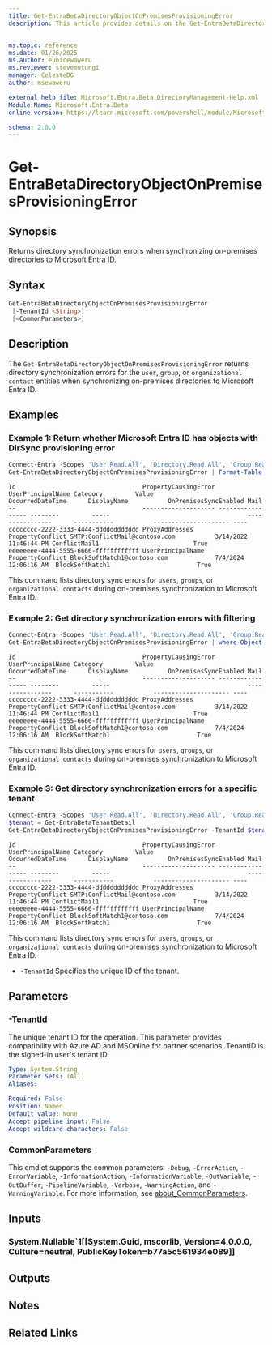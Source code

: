 ```yaml
---
title: Get-EntraBetaDirectoryObjectOnPremisesProvisioningError
description: This article provides details on the Get-EntraBetaDirectoryObjectOnPremisesProvisioningError command.


ms.topic: reference
ms.date: 01/26/2025
ms.author: eunicewaweru
ms.reviewer: stevemutungi
manager: CelesteDG
author: msewaweru

external help file: Microsoft.Entra.Beta.DirectoryManagement-Help.xml
Module Name: Microsoft.Entra.Beta
online version: https://learn.microsoft.com/powershell/module/Microsoft.Entra.Beta/Get-EntraBetaDirectoryObjectOnPremisesProvisioningError

schema: 2.0.0
---
```


# Get-EntraBetaDirectoryObjectOnPremisesProvisioningError

## Synopsis

Returns directory synchronization errors when synchronizing on-premises directories to Microsoft Entra ID.

## Syntax

```powershell
Get-EntraBetaDirectoryObjectOnPremisesProvisioningError
 [-TenantId <String>]
 [<CommonParameters>]
```

## Description

The `Get-EntraBetaDirectoryObjectOnPremisesProvisioningError` returns directory synchronization errors for the `user`, `group`, or `organizational contact` entities when synchronizing on-premises directories to Microsoft Entra ID.

## Examples

### Example 1: Return whether Microsoft Entra ID has objects with DirSync provisioning error

```powershell
Connect-Entra -Scopes 'User.Read.All', 'Directory.Read.All', 'Group.Read.All', 'Contacts.Read'
Get-EntraBetaDirectoryObjectOnPremisesProvisioningError | Format-Table -AutoSize
```

```Output
Id                                   PropertyCausingError UserPrincipalName Category         Value                                      OccurredDateTime      DisplayName           OnPremisesSyncEnabled Mail                
--                                   -------------------- ----------------- --------         -----                                      ----------------      -----------           --------------------- ----                
cccccccc-2222-3333-4444-dddddddddddd ProxyAddresses                         PropertyConflict SMTP:ConflictMail@contoso.com           3/14/2022 11:46:44 PM ConflictMail1                          True                
eeeeeeee-4444-5555-6666-ffffffffffff UserPrincipalName                      PropertyConflict BlockSoftMatch1@contoso.com             7/4/2024 12:06:16 AM  BlockSoftMatch1                        True                
```

This command lists directory sync errors for `users`, `groups`, or `organizational contacts` during on-premises synchronization to Microsoft Entra ID.

### Example 2: Get directory synchronization errors with filtering

```powershell
Connect-Entra -Scopes 'User.Read.All', 'Directory.Read.All', 'Group.Read.All', 'Contacts.Read'
Get-EntraBetaDirectoryObjectOnPremisesProvisioningError | where-Object propertyCausingError -eq 'UserPrincipalName' | Format-Table -AutoSize
```

```Output
Id                                   PropertyCausingError UserPrincipalName Category         Value                                      OccurredDateTime      DisplayName           OnPremisesSyncEnabled Mail                
--                                   -------------------- ----------------- --------         -----                                      ----------------      -----------           --------------------- ----                
cccccccc-2222-3333-4444-dddddddddddd ProxyAddresses                         PropertyConflict SMTP:ConflictMail@contoso.com           3/14/2022 11:46:44 PM ConflictMail1                          True                
eeeeeeee-4444-5555-6666-ffffffffffff UserPrincipalName                      PropertyConflict BlockSoftMatch1@contoso.com             7/4/2024 12:06:16 AM  BlockSoftMatch1                        True                
```

This command lists directory sync errors for `users`, `groups`, or `organizational contacts` during on-premises synchronization to Microsoft Entra ID.

### Example 3: Get directory synchronization errors for a specific tenant

```powershell
Connect-Entra -Scopes 'User.Read.All', 'Directory.Read.All', 'Group.Read.All', 'Contacts.Read'
$tenant = Get-EntraBetaTenantDetail
Get-EntraBetaDirectoryObjectOnPremisesProvisioningError -TenantId $tenant.Id | Format-Table -AutoSize
```

```Output
Id                                   PropertyCausingError UserPrincipalName Category         Value                                      OccurredDateTime      DisplayName           OnPremisesSyncEnabled Mail                
--                                   -------------------- ----------------- --------         -----                                      ----------------      -----------           --------------------- ----                
cccccccc-2222-3333-4444-dddddddddddd ProxyAddresses                         PropertyConflict SMTP:ConflictMail@contoso.com           3/14/2022 11:46:44 PM ConflictMail1                          True                
eeeeeeee-4444-5555-6666-ffffffffffff UserPrincipalName                      PropertyConflict BlockSoftMatch1@contoso.com             7/4/2024 12:06:16 AM  BlockSoftMatch1                        True                
```

This command lists directory sync errors for `users`, `groups`, or `organizational contacts` during on-premises synchronization to Microsoft Entra ID.

- `-TenantId` Specifies the unique ID of the tenant.

## Parameters

### -TenantId

The unique tenant ID for the operation. This parameter provides compatibility with Azure AD and MSOnline for partner scenarios. TenantID is the signed-in user's tenant ID.

```yaml
Type: System.String
Parameter Sets: (All)
Aliases:

Required: False
Position: Named
Default value: None
Accept pipeline input: False
Accept wildcard characters: False
```

### CommonParameters

This cmdlet supports the common parameters: `-Debug`, `-ErrorAction`, `-ErrorVariable`, `-InformationAction`, `-InformationVariable`, `-OutVariable`, `-OutBuffer`, `-PipelineVariable`, `-Verbose`, `-WarningAction`, and `-WarningVariable`. For more information, see [about_CommonParameters](https://go.microsoft.com/fwlink/?LinkID=113216).

## Inputs

### System.Nullable`1[[System.Guid, mscorlib, Version=4.0.0.0, Culture=neutral, PublicKeyToken=b77a5c561934e089]]

## Outputs

## Notes

## Related Links
